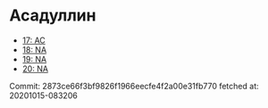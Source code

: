 # Асадуллин
- [17: AC](17.md)
- [18: NA](18.md)
- [19: NA](19.md)
- [20: NA](20.md)

Commit: 2873ce66f3bf9826f1966eecfe4f2a00e31fb770
 fetched at: 20201015-083206
